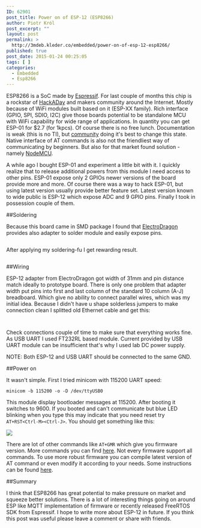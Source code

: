 ```yaml
---
ID: 62901
post_title: Power on of ESP-12 (ESP8266)
author: Piotr Król
post_excerpt: ""
layout: post
permalink: >
  http://3mdeb.kleder.co/embedded/power-on-of-esp-12-esp8266/
published: true
post_date: 2015-01-24 00:25:05
tags: [ ]
categories:
  - Embedded
  - Esp8266
---
```

ESP8266 is a SoC made by [Espressif](https://espressif.com). For last couple of
months this chip is a rockstar of [HackADay](http://hackaday.com/) and makers
community around the Internet. Mostly because of WiFi modules built based on it
(ESP-XX family). Rich interface (GPIO, SPI, SDIO, I2C) give those boards
potential to be standalone MCU with WiFi capability for wide range of
applications. In quantity you can get ESP-01 for $2.7 (for 1kpcs). Of course
there is no free lunch. Documentation is weak (this is no TI), but
[community](http://www.esp8266.com/) doing it's best to change this state.
Native interface of AT commands is also not the friendliest way of
communicating by beginners. But also for that market found solution - namely
[NodeMCU](https://github.com/nodemcu/nodemcu-firmware).

A while ago I bought ESP-01 and experiment a little bit with it. I quickly
realize that to release additional powers from this module I need access to
other pins. ESP-01 expose only 2 GPIOs newer versions of the board provide more
and more. Of course there was a way to hack ESP-01, but using latest version
usually provide better feature set. Latest version known to wide public is
ESP-12 which expose ADC and 9 GPIO pins. Finally I took in possession couple of
them.

##Soldering

Because this board came in SMD package I found that
[ElectroDragon](http://www.electrodragon.com/) provides also adapter to solder
module and easily expose pins.

<a class="fancybox" rel="group" href="/assets/images/esp-12-adapter.jpg"><img src="/assets/images/esp-12-adapter.jpg" alt="" /></a>

After applying my soldering-fu I get rewarding result.


<a class="fancybox" rel="group" href="/assets/images/esp-12-soldered.jpg"><img src="/assets/images/esp-12-soldered.jpg" alt="" /></a>

##Wiring

ESP-12 adapter from ElectroDragon got width of 31mm and pin distance match
ideally to prototype board. There is only one problem that adapter width put
pins into first and last column of the standard 10 column (A-J) breadboard.
Which give no ability to connect parallel wires, which was my initial idea.
Because I didn't have u shape solderless jumpers to make connection clean I
splitted old Ethernet cable and get this:


<a class="fancybox" rel="group" href="/assets/images/u-shape-jumpers.jpg"><img src="/assets/images/u-shape-jumpers.jpg" alt="" /></a>

<a class="fancybox" rel="group" href="/assets/images/esp-12-breadboard.jpg"><img src="/assets/images/esp-12-breadboard.jpg" alt="" /></a>

Check connections couple of time to make sure that everything works fine. As
USB UART I used FT232RL based module. Current provided by USB UART module can
be insufficient that's why I used lab DC power supply.

NOTE: Both ESP-12 and USB UART should be connected to the same GND.

##Power on

It wasn't simple. First I tried minicom with 115200 UART speed:

```
minicom -b 115200 -o -D /dev/ttyUSB0
```

This module display bootloader messages at 115200. After booting it switches to 
9600. If you booted and can't communicate but blue LED blinking when you type
this may indicate that you need reset try `AT+RST<Ctrl-M><Ctrl-J>`. You
should get something like this:


<a class="fancybox" rel="group" href="/assets/images/esp-12-minicom-1.png"><img src="/assets/images/esp-12-minicom-1.png" /></a>

There are lot of other commands like `AT+GMR` which give you firmware version.
More commands you can find
[here](http://wiki.iteadstudio.com/ESP8266_Serial_WIFI_Module#AT_Commands). Not
every firmware support all commands. To use more robust firmware you can
compile latest version of AT command or even modify it according to your needs.
Some instructions can be found
[here](https://github.com/esp8266/esp8266-wiki/wiki).

##Summary

I think that ESP8266 has great potential to make pressure on market and
squeeze better solutions. There is a lot of interesting things going on around
ESP like MQTT implementation of firmware or recently released FreeRTOS SDK
from Espressif. I hope to write more about ESP-12 in future. If you think this
post was useful please leave a comment or share with friends.